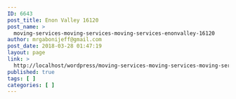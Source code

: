 ```yaml
---
ID: 6643
post_title: Enon Valley 16120
post_name: >
  moving-services-moving-services-moving-services-enonvalley-16120
author: mrgabonijeff@gmail.com
post_date: 2018-03-28 01:47:19
layout: page
link: >
  http://localhost/wordpress/moving-services-moving-services-moving-services-enonvalley-16120/
published: true
tags: [ ]
categories: [ ]
---
```

